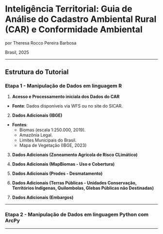 # Inteligência Territorial: Guia de Análise do Cadastro Ambiental Rural (CAR) e Conformidade Ambiental
por Theresa Rocco Pereira Barbosa

Brasil, 2025

---

## **Estrutura do Tutorial**

### **Etapa 1 - Manipulação de Dados em linguagem R**

1. **Acesso e Processamento iniciala dos Dados do CAR**
- **Fonte**: Dados disponíveis via WFS ou no site do SICAR.

2. **Dados Adicionais (IBGE)**
- **Fontes**:
  - Biomas (escala 1:250.000, 2019).
  - Amazônia Legal.
  - Limites Municipais do Brasil.
  - Mapa de Vegetação (IBGE, 2023)


3. **Dados Adicionais (Zoneamento Agrícola de Risco CLimático)**
 

4. **Dados Adicionais (MapBiomas - Uso e Cobertura)**
 

5. **Dados Adicionais (Prodes - Desmatamento)**
 

6. **Dados Adicionais (Terras Públicas - Unidades Conservação, Territórios Indígenas, Quilombolas, Glebas Públicas não Destinadas)**
 

7. **Dados Adicionais (Embargos)**
 
---

### **Etapa 2 - Manipulação de Dados em linguagem Python com ArcPy**


---





